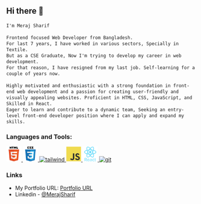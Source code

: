 ## Hi there 👋

```
I'm Meraj Sharif

Frontend focused Web Developer from Bangladesh.
For last 7 years, I have worked in various sectors, Specially in Textile.
But as a CSE Graduate, Now I'm trying to develop my career in web development.
For that reason, I have resigned from my last job. Self-learning for a couple of years now.

Highly motivated and enthusiastic with a strong foundation in front-end web development and a passion for creating user-friendly and visually appealing websites. Proficient in HTML, CSS, JavaScript, and Skilled in React.
Eager to learn and contribute to a dynamic team, Seeking an entry-level front-end developer position where I can apply and expand my skills.
```

<h3 align="left">Languages and Tools:</h3>
<p align="left">

<a href="https://www.w3.org/html/" target="_blank" rel="noreferrer">
    <img src="https://raw.githubusercontent.com/devicons/devicon/master/icons/html5/html5-original-wordmark.svg" alt="html5" width="40" height="40"/>
</a><a href="https://www.w3schools.com/css/" target="_blank" rel="noreferrer">
    <img src="https://raw.githubusercontent.com/devicons/devicon/master/icons/css3/css3-original-wordmark.svg" alt="css3" width="40" height="40"/> 
</a><a href="https://tailwindcss.com/" target="_blank" rel="noreferrer">
    <img src="https://www.vectorlogo.zone/logos/tailwindcss/tailwindcss-icon.svg" alt="tailwind" width="40" height="40"/>
</a><a href="https://developer.mozilla.org/en-US/docs/Web/JavaScript" target="_blank" rel="noreferrer">
    <img src="https://raw.githubusercontent.com/devicons/devicon/master/icons/javascript/javascript-original.svg" alt="javascript" width="40" height="40"/>
</a><a href="https://reactjs.org/" target="_blank" rel="noreferrer"> 
    <img src="https://raw.githubusercontent.com/devicons/devicon/master/icons/react/react-original-wordmark.svg" alt="react" width="40" height="40"/> 
</a><a href="https://git-scm.com/" target="_blank" rel="noreferrer"> 
    <img src="https://www.vectorlogo.zone/logos/git-scm/git-scm-icon.svg" alt="git" width="40" height="40"/>
</a>

</p>

### Links

- My Portfolio URL: [Portfolio URL](https://merajsharif.netlify.app/#project)
- Linkedin - [@MerajSharif](https://www.linkedin.com/in/meraj-sharif-0413a6264/)
